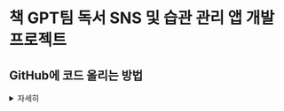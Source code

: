 # 책 GPT팀 독서 SNS 및 습관 관리 앱 개발 프로젝트

## GitHub에 코드 올리는 방법

<details><summary>자세히</summary>

### 0. 초기 환경 설정

1. #### 맨 처음, 이 repository를 `fork` 한다.

  ![image](https://github.com/user-attachments/assets/cfd70d2e-9381-44c3-8921-0e2f8a1e2904)



2. #### `fork` 받은 저장소를 자신의 컴퓨터에 clone 받은 뒤 폴더를 생성한다.

   앞으로 올리는 모든 파일들은 이 폴더 안에 올려야 한다

   ![image](https://github.com/user-attachments/assets/d62a12f5-c573-40d6-82a1-7b531a1419e8)


   ```bash
   $ git clone [fork한 자신의 repository 주소] // 자신의 repository에서 확인
   $ cd capstone-project

   $ mkdir -p [폴더이름]
   ```



3. #### upstream 주소 추가
  
   ﻿- master 브랜치 : 최종 프로덕트용 브랜치(완벽한 코드만 올라감)
   - develop 브랜치 : master 복사본(실수방지용/자유롭게 사용)
   - 기타 브랜치: 개인 연습장으로 활용

   ```bash
   $ git remote add upstream https://github.com/eomyejin20/capstone-project.git
   $ git remote -v // 저장소 확인
   ```
<br>

### 1. 저장소 최신으로 업데이트

커밋 내역을 깔끔하게 하기 위해서 `-r` 옵션 사용

```bash
$ git pull -r upstream master
```

<br>

### 2. 이슈(기능)별로 커밋 생성

* projects 에서 개발해야하는 이슈,기능들 확인
  ![image](https://github.com/user-attachments/assets/7a742922-e3de-4d26-a1a8-8428358c7253)

![image](https://github.com/user-attachments/assets/038615f5-e184-4377-811e-f6822bf7f052)


* master 

* 커밋하는 방법

  ```bash
  $ git add .
  $ git status
  $ git commit -m "[git 세팅하기] : 엄예진 - git 세팅완료"
  $ git push origin master
  ```




### 4. 코드리뷰 후 merge

* 코드 리뷰 내용은 자유롭게 작성하기
 

</details><br>
